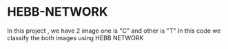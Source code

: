 # HEBB-NETWORK
In this project , we have 2 image one is "C" and other is "T" 
In this code we classify the both images using HEBB NETWORK
